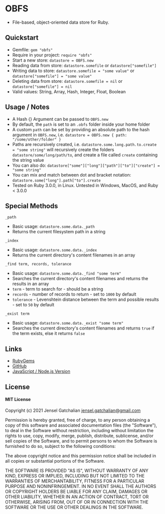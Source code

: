 # OBFS

- File-based, object-oriented data store for Ruby.


## Quickstart

- Gemfile: `gem "obfs"`
- Require in your project: `require "obfs"`
- Start a new store: `datastore = OBFS.new`
- Reading data from store: `datastore.somefile` or `datastore["somefile"]` 
- Writing data to store: `datastore.somefile = "some value"` or `datastore["somefile"] = "some value"`
- Deleting data from store: `datastore.somefile = nil` or `datastore["somefile"] = nil` 
- Valid values: String, Array, Hash, Integer, Float, Boolean


## Usage / Notes

- A Hash {} Argument can be passed to `OBFS.new`
- By default, the `path` is set to an `.obfs` folder inside your home folder
- A custom `path` can be set by providing an absolute path to the hash argument in `OBFS.new`, i.e. `datastore = OBFS.new { path: "/some/other/folder" }`
- Paths are recursively created, i.e. `datastore.some.long.path.to.create = "some string"` will recursively create the folders `datastore/some/long/path/to`, and create a file called `create` containing the string value
- You can also do: `datastore["some"]["long"]["path"]["to"]["create"] = "some string"`
- You can mix and match between dot and bracket notation: `datastore.some["long"].path["to"].create`
- Tested on Ruby 3.0.0, in Linux. Untested in Windows, MacOS, and Ruby < 3.0.0


## Special Methods

`_path`
- Basic usage: `datastore.some.data._path`
- Returns the current filesystem path in a string

`_index`
- Basic usage: `datastore.some.data._index`
- Returns the current directory's content filenames in an array

`_find term, records, tolerance`
- Basic usage: `datastore.some.data._find "some term"`
- Searches the current directory's content filenames and returns the results in an array
- `term` - term to search for - should be a string
- `records` - number of records to return - set to `1000` by default 
- `tolerance` - Levenshtein distance between the term and possible results - set to `50` by default

`_exist term`
- Basic usage: `datastore.some.data._exist "some term"`
- Searches the current directory's content filenames and returns `true` if the term exists, else it returns `false`


## Links
- [RubyGems](https://rubygems.org/gems/obfs) 
- [GitHub](https://github.com/jenselg/obfs-ruby)
- [JavaScript / Node.js Version](https://github.com/jenselg/obfs)


## License

#### MIT License

Copyright (c) 2021 Jensel Gatchalian <jensel.gatchalian@gmail.com>

Permission is hereby granted, free of charge, to any person obtaining a copy
of this software and associated documentation files (the "Software"), to deal
in the Software without restriction, including without limitation the rights
to use, copy, modify, merge, publish, distribute, sublicense, and/or sell
copies of the Software, and to permit persons to whom the Software is
furnished to do so, subject to the following conditions:

The above copyright notice and this permission notice shall be included in all
copies or substantial portions of the Software.

THE SOFTWARE IS PROVIDED "AS IS", WITHOUT WARRANTY OF ANY KIND, EXPRESS OR
IMPLIED, INCLUDING BUT NOT LIMITED TO THE WARRANTIES OF MERCHANTABILITY,
FITNESS FOR A PARTICULAR PURPOSE AND NONINFRINGEMENT. IN NO EVENT SHALL THE
AUTHORS OR COPYRIGHT HOLDERS BE LIABLE FOR ANY CLAIM, DAMAGES OR OTHER
LIABILITY, WHETHER IN AN ACTION OF CONTRACT, TORT OR OTHERWISE, ARISING FROM,
OUT OF OR IN CONNECTION WITH THE SOFTWARE OR THE USE OR OTHER DEALINGS IN THE
SOFTWARE.
